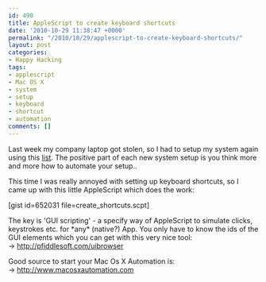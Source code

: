 ```yaml
---
id: 490
title: AppleScript to create keyboard shortcuts
date: '2010-10-29 11:38:47 +0000'
permalink: "/2010/10/29/applescript-to-create-keyboard-shortcuts/"
layout: post
categories:
- Happy Hacking
tags:
- applescript
- Mac OS X
- system
- setup
- keyboard
- shortcut
- automation
comments: []
---
```

Last week my company laptop got stolen, so I had to setup my system again using this [list](/2010/04/27/my-snow-leopard-development-system-ruby-rails-arduino-co/). The positive part of each new system setup is you think more and more how to automate your setup..

This time I was really annoyed with setting up keyboard shortcuts, so I came up with this little AppleScript which does the work:

[gist id=652031 file=create_shortcuts.scpt]

The key is 'GUI scripting' - a specify way of AppleScript to simulate clicks, keystrokes etc. for \*any\* (native?) App. You only have to know the ids of the GUI elements which you can get with this very nice tool:  
 -\> <http://pfiddlesoft.com/uibrowser>

Good source to start your Mac Os X Automation is:  
 -\> <http://www.macosxautomation.com>
